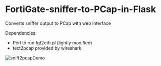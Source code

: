 # FortiGate-sniffer-to-PCap-in-Flask
Converts sniffer output to PCap with web interface

Dependencies:
- Perl to run fgt2eth.pl (lightly modified)
- text2pcap provided by wireshark

![sniff2pcapDemo](https://user-images.githubusercontent.com/6182432/168658123-c8566de5-e1bb-4556-a38f-3394050b3fe6.gif)
